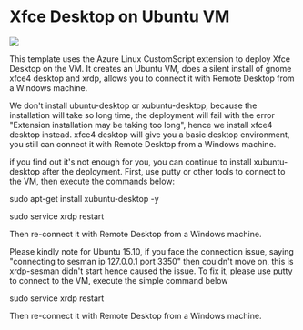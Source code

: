 # Xfce Desktop on Ubuntu VM

<a href="https://portal.azure.com/#create/Microsoft.Template/uri/https%3A%2F%2Fraw.githubusercontent.com%2FAzure%2Fazure-quickstart-templates%2Fmaster%2Fubuntu-desktop-xfce-rdp%2Fazuredeploy.json" target="_blank"><img src="http://azuredeploy.net/deploybutton.png"/></a>

This template uses the Azure Linux CustomScript extension to deploy Xfce Desktop on the VM. It creates an Ubuntu VM, does a silent install of gnome xfce4 desktop and xrdp, allows you to connect it with Remote Desktop from a Windows machine.

We don't install ubuntu-desktop or xubuntu-desktop, because the installation will take so long time, the deployment will fail with the error "Extension installation may be taking too long", hence we install xfce4 desktop instead. 
xfce4 desktop will give you a basic desktop environment, you still can connect it with Remote Desktop from a Windows machine.

if you find out it's not enough for you, you can continue to install xubuntu-desktop after the deployment. First, use putty or other tools to connect to the VM, then execute the commands below:

sudo apt-get install xubuntu-desktop -y

sudo service xrdp restart

Then re-connect it with Remote Desktop from a Windows machine.




Please kindly note for Ubuntu 15.10, if you face the connection issue, saying "connecting to sesman ip 127.0.0.1 port 3350" then couldn't move on, this is  xrdp-sesman didn't start hence caused the issue. To fix it, please use putty to connect to the VM, execute the simple command below

sudo service xrdp restart

Then re-connect it with Remote Desktop from a Windows machine. 
